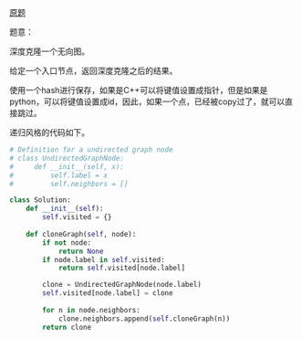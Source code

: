 [原题](https://leetcode.com/problems/clone-graph/)

题意：

深度克隆一个无向图。


给定一个入口节点，返回深度克隆之后的结果。


使用一个hash进行保存，如果是C++可以将键值设置成指针，但是如果是python，可以将键值设置成id，因此，如果一个点，已经被copy过了，就可以直接跳过。


递归风格的代码如下。


```Python
# Definition for a undirected graph node
# class UndirectedGraphNode:
#     def __init__(self, x):
#         self.label = x
#         self.neighbors = []

class Solution:
    def __init__(self):
        self.visited = {}
        
    def cloneGraph(self, node):
        if not node:
            return None
        if node.label in self.visited:
            return self.visited[node.label]

        clone = UndirectedGraphNode(node.label)
        self.visited[node.label] = clone
            
        for n in node.neighbors:
            clone.neighbors.append(self.cloneGraph(n))
        return clone
        
```